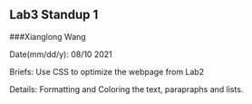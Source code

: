 ## Lab3 Standup 1  

###Xianglong Wang

Date(mm/dd/y): 08/10 2021  

Briefs: Use CSS to optimize the webpage from Lab2

Details: Formatting and Coloring the text, parapraphs and lists. 

 

